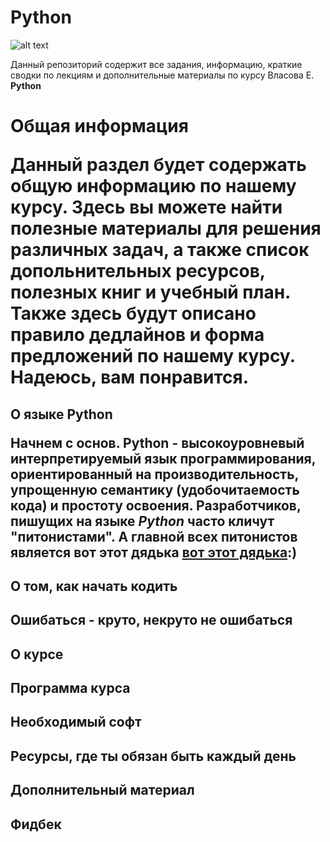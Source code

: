 # Python
![alt text](https://www.python.org/static/community_logos/python-logo-master-v3-TM.png)



Данный репозиторий содержит все задания, информацию, краткие сводки по лекциям и дополнительные материалы по курсу Власова Е. **Python**

<h1> Общая информация
  
  
  Данный раздел будет содержать общую информацию по нашему курсу. Здесь вы можете найти полезные материалы для решения различных задач, а также список допольнительных ресурсов, полезных книг и учебный план. Также здесь будут описано правило **дедлайнов** и форма предложений по нашему курсу. Надеюсь, вам понравится.
<h2> О языке Python 
  
  
  Начнем с основ. **Python** - высокоуровневый интерпретируемый язык программирования, ориентированный на производительность, упрощенную семантику (удобочитаемость кода) и простоту освоения. Разработчиков, пишущих на языке *Python* часто кличут "питонистами". А главной всех питонистов является вот этот дядька  [вот этот дядька](https://gvanrossum.github.io/):)
<h2> О том, как начать кодить
<h2> Ошибаться - круто, некруто не ошибаться
<h2> О курсе
<h2> Программа курса
<h2> Необходимый софт
<h2> Ресурсы, где ты обязан быть каждый день
<h2> Дополнительный материал
<h2> Фидбек
